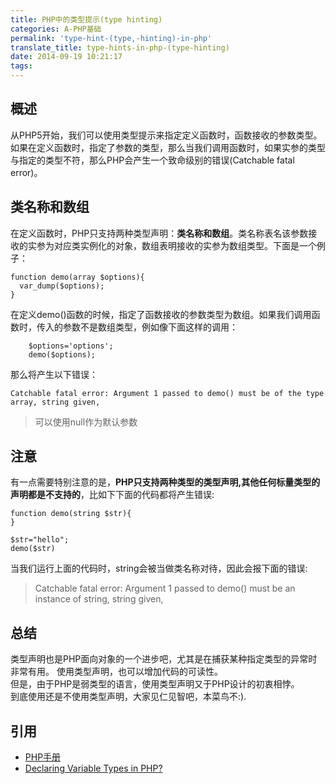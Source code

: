 ```yaml
---
title: PHP中的类型提示(type hinting)
categories: A-PHP基础
permalink: 'type-hint-(type,-hinting)-in-php'
translate_title: type-hints-in-php-(type-hinting)
date: 2014-09-19 10:21:17
tags:
---
```

## 概述
从PHP5开始，我们可以使用类型提示来指定定义函数时，函数接收的参数类型。如果在定义函数时，指定了参数的类型，那么当我们调用函数时，如果实参的类型与指定的类型不符，那么PHP会产生一个致命级别的错误(Catchable fatal error)。
## 类名称和数组
在定义函数时，PHP只支持两种类型声明：**类名称和数组**。类名称表名该参数接收的实参为对应类实例化的对象，数组表明接收的实参为数组类型。下面是一个例子：

```
function demo(array $options){
  var_dump($options);
}
```

在定义demo()函数的时候，指定了函数接收的参数类型为数组。如果我们调用函数时，传入的参数不是数组类型，例如像下面这样的调用：

```
	$options='options';
	demo($options);
```
那么将产生以下错误：

```
Catchable fatal error: Argument 1 passed to demo() must be of the type array, string given,
```
> 可以使用null作为默认参数

## 注意
有一点需要特别注意的是，**PHP只支持两种类型的类型声明,其他任何标量类型的声明都是不支持的**，比如下下面的代码都将产生错误:

```
function demo(string $str){
}

$str="hello";
demo($str)
```
当我们运行上面的代码时，string会被当做类名称对待，因此会报下面的错误:
> Catchable fatal error: Argument 1 passed to demo() must be an instance of string, string given, 

## 总结
类型声明也是PHP面向对象的一个进步吧，尤其是在捕获某种指定类型的异常时非常有用。
使用类型声明，也可以增加代码的可读性。  
但是，由于PHP是弱类型的语言，使用类型声明又于PHP设计的初衷相悖。  
到底使用还是不使用类型声明，大家见仁见智吧，本菜鸟不:).


## 引用
* [PHP手册](http://fr.php.net/manual/en/language.oop5.typehinting.php)  
* [Declaring Variable Types in PHP?](http://fr.php.net/manual/en/language.oop5.typehinting.php)


